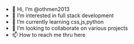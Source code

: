 - 👋 Hi, I’m @othmen2013
- 👀 I’m interested in full stack development
- 🌱 I’m currently learning css,js,python
- 💞️ I’m looking to collaborate on various projects
- 📫 How to reach me thru here

<!---
othmen2013/othmen2013 is a ✨ special ✨ repository because its `README.md` (this file) appears on your GitHub profile.
You can click the Preview link to take a look at your changes.
--->
